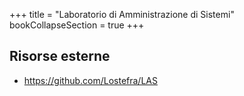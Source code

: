 +++
title = "Laboratorio di Amministrazione di Sistemi"
bookCollapseSection = true
+++

## Risorse esterne

- <https://github.com/Lostefra/LAS>
